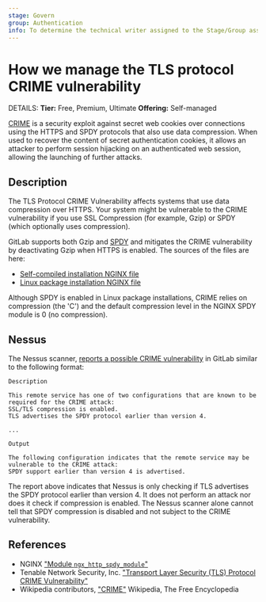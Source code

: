 ```yaml
---
stage: Govern
group: Authentication
info: To determine the technical writer assigned to the Stage/Group associated with this page, see https://handbook.gitlab.com/handbook/product/ux/technical-writing/#assignments
---
```


# How we manage the TLS protocol CRIME vulnerability

DETAILS:
**Tier:** Free, Premium, Ultimate
**Offering:** Self-managed

[CRIME](https://en.wikipedia.org/w/index.php?title=CRIME&oldid=692423806) is a security exploit against
secret web cookies over connections using the HTTPS and SPDY protocols that also
use data compression. When used to recover the content of secret
authentication cookies, it allows an attacker to perform session hijacking on an
authenticated web session, allowing the launching of further attacks.

## Description

The TLS Protocol CRIME Vulnerability affects systems that use data compression
over HTTPS. Your system might be vulnerable to the CRIME vulnerability if you use
SSL Compression (for example, Gzip) or SPDY (which optionally uses compression).

GitLab supports both Gzip and [SPDY](https://nginx.org/en/docs/http/ngx_http_spdy_module.html) and mitigates the CRIME
vulnerability by deactivating Gzip when HTTPS is enabled. The sources of the
files are here:

- [Self-compiled installation NGINX file](https://gitlab.com/gitlab-org/gitlab/-/blob/master/lib/support/nginx/gitlab-ssl)
- [Linux package installation NGINX file](https://gitlab.com/gitlab-org/omnibus-gitlab/blob/master/files/gitlab-cookbooks/gitlab/templates/default/nginx-gitlab-http.conf.erb)

Although SPDY is enabled in Linux package installations, CRIME relies on compression
(the 'C') and the default compression level in the NGINX SPDY module is 0
(no compression).

## Nessus

The Nessus scanner, [reports a possible CRIME vulnerability](https://www.tenable.com/plugins/nessus/62565) in GitLab
similar to the following format:

```plaintext
Description

This remote service has one of two configurations that are known to be required for the CRIME attack:
SSL/TLS compression is enabled.
TLS advertises the SPDY protocol earlier than version 4.

...

Output

The following configuration indicates that the remote service may be vulnerable to the CRIME attack:
SPDY support earlier than version 4 is advertised.
```

The report above indicates that Nessus is only checking if
TLS advertises the SPDY protocol earlier than version 4. It does not perform an
attack nor does it check if compression is enabled. The Nessus scanner alone
cannot tell that SPDY compression is disabled and not subject to the CRIME
vulnerability.

## References

- NGINX ["Module `ngx_http_spdy_module`"](https://nginx.org/en/docs/http/ngx_http_spdy_module.html)
- Tenable Network Security, Inc. ["Transport Layer Security (TLS) Protocol CRIME Vulnerability"](https://www.tenable.com/plugins/nessus/62565)
- Wikipedia contributors, ["CRIME"](https://en.wikipedia.org/wiki/CRIME) Wikipedia, The Free Encyclopedia

<!-- ## Troubleshooting

Include any troubleshooting steps that you can foresee. If you know beforehand what issues
one might have when setting this up, or when something is changed, or on upgrading, it's
important to describe those, too. Think of things that may go wrong and include them here.
This is important to minimize requests for support, and to avoid doc comments with
questions that you know someone might ask.

Each scenario can be a third-level heading, for example `### Getting error message X`.
If you have none to add when creating a doc, leave this section in place
but commented out to help encourage others to add to it in the future. -->
